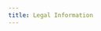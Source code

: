 ```yaml
---
title: Legal Information
---
```

#

<legal-accordion appname="ris" id="legal-accordion"></legal-accordion>
